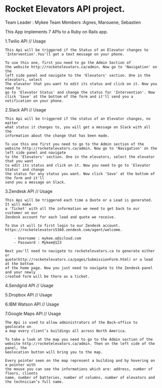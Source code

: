 
Rocket Elevators API project.
==============================================
Team Leader : Mykee
Team Members :Agnes, Marouene, Sebastien

This App implements 7 APIs to a Ruby on Rails app.


1.Twilio API // Usage

    This Api will be triggered if the Status of an Elevator changes to
    'Intervention'.You'll get a text message on your phone.

    To use this one, first you need to go the Admin Section of
    the website http://rocketelevators.ca/admin. Now go to 'Navigation' on the
    left side panel and navigate to the 'Elevators' section. One in the elevators, select
    The elevator that you want to edit its status and click on it. Now you need to 
    go to 'Elevator Status' and change the status for 'Intervention'. Now click 'Save' at the bottom of the form and it'll send you a notification on your phone.


2.Slack API // Usage

    This Api will be triggered if the status of an Elevator changes, no matter
    what status it changes to, you will get a message on Slack with all the 
    information about the change that has been made.

    To use this one first you need to go to the Admin section of the website http://rocketelevators.ca/admin. Now go to 'Navigation' on the left side panel and navigate
    to the 'Elevators' section. One in the elevators, select the elevator that you want
    to edit its status and click on it. Now you need to go to 'Elevator Status' and change
    the status for any status you want. Now click 'Save' at the bottom of the form and it'll
    send you a message on Slack.


3.Zendesk API // Usage

    This Api will be triggered each time a Quote or a Lead is generated. It will make
    a 'Ticket' with all the information we need to get back to our customer on our
    Zendesk account for each lead and quote we receive.

    To Use it will to first login to our Zendesk account.
    https://rocketelevators5360.zendesk.com/agent/welcome. 
    
        - Username : mykee.o@icloud.com
        - Password : Mykee@123

    Next you'll need to navigate to rocketelevators.ca to generate either or 
    quote(http://rocketelevators.ca/pages/SubmissionForm.html) or a lead at the bottom
    of the home page. Now you just need to navigate to the Zendesk panel and your newly
    created form will be there as a ticket.


4.Sendgrid API // Usage




5.Dropbox API // Usage




6.IBM Watson API // Usage




7.Google Maps API // Usage

    The Api is used to allow administrators of the Back-office to geolocate on
    a map every client’s buildings all across North America.

    To take a look at the map you need to go to the Admin section of the
    website http://rocketelevators.ca/admin. Then on the left side of the panel, the
    Geolocation button will bring you to the map.

    Every pointer seen on the map represent a building and by hovering on a pointer with 
    the mouse you can see the informations which are: address, number of floors, clients 
    name, number of batteries, number of columns, number of elevators and the technician’s full name.